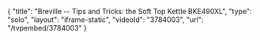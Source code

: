{
    "title": "Breville -- Tips and Tricks: the Soft Top Kettle BKE490XL",
    "type": "solo",
    "layout": "iframe-static",
    "videoId": "3784003",
    "url": "\/tvpembed\/3784003"
}